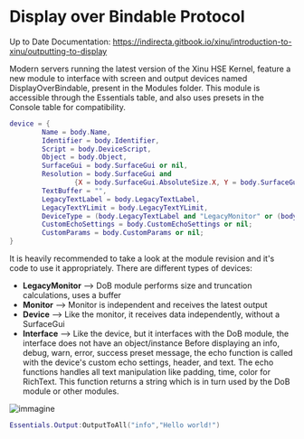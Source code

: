 # Display over Bindable Protocol

Up to Date Documentation: https://indirecta.gitbook.io/xinu/introduction-to-xinu/outputting-to-display

Modern servers running the latest version of the Xinu HSE Kernel, feature a new module to interface with screen and output devices named DisplayOverBindable, present in the Modules folder.
This module is accessible through the Essentials table, and also uses presets in the Console table for compatibility.

```lua
device = {
		Name = body.Name,
		Identifier = body.Identifier,
		Script = body.DeviceScript,
		Object = body.Object,
		SurfaceGui = body.SurfaceGui or nil,
		Resolution = body.SurfaceGui and
				{X = body.SurfaceGui.AbsoluteSize.X, Y = body.SurfaceGui.AbsoluteSize.Y} or nil,
		TextBuffer = "",
		LegacyTextLabel = body.LegacyTextLabel,
		LegacyTextYLimit = body.LegacyTextYLimit,
		DeviceType = (body.LegacyTextLabel and "LegacyMonitor" or (body.SurfaceGui and "Monitor" or (body.Object and "Device" or "Interface")));
		CustomEchoSettings = body.CustomEchoSettings or nil;
		CustomParams = body.CustomParams or nil;
}
```

It is heavily recommended to take a look at the module revision and it's code to use it appropriately.
There are different types of devices:
 - **LegacyMonitor** --> DoB module performs size and truncation calculations, uses a buffer
 - **Monitor** --> Monitor is independent and receives the latest output
 - **Device** --> Like the monitor, it receives data independently, without a SurfaceGui
 - **Interface** --> Like the device, but it interfaces with the DoB module, the interface does not have an object/instance
Before displaying an info, debug, warn, error, success preset message, the echo function is called with the device's custom echo settings, header, and text.
The echo functions handles all text manipulation like padding, time, color for RichText. This function returns a string which is in turn used by the DoB module or other modules.

![immagine](https://user-images.githubusercontent.com/26120324/184014566-a07e14f1-5112-413e-a8e1-781df3e69778.png)

```lua
Essentials.Output:OutputToAll("info","Hello world!")
```

